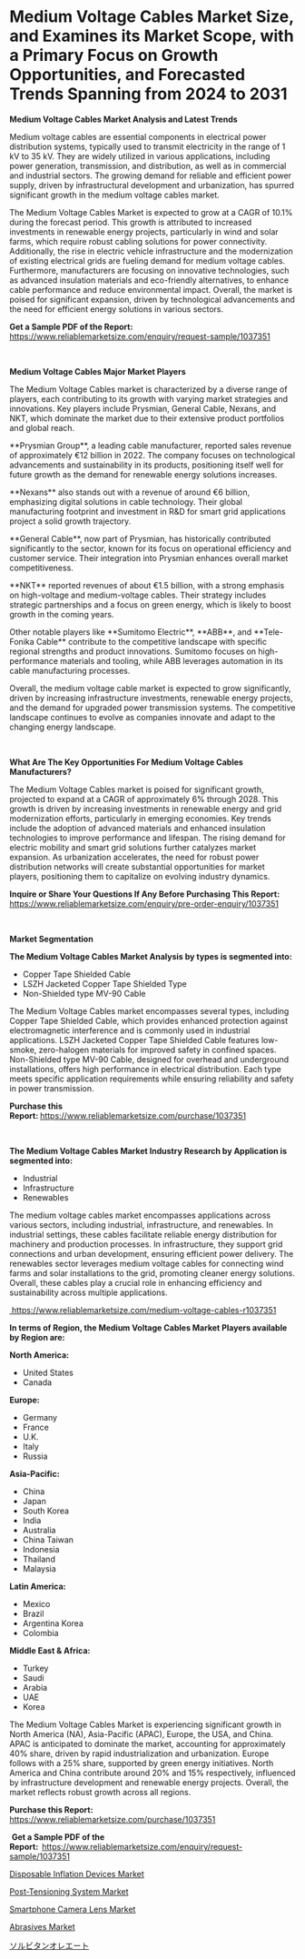 <p><h1>Medium Voltage Cables Market Size, and Examines its Market Scope, with a Primary Focus on Growth Opportunities, and Forecasted Trends Spanning from 2024 to 2031</h1></p><p><strong>Medium Voltage Cables Market Analysis and Latest Trends</strong></p>
<p><p>Medium voltage cables are essential components in electrical power distribution systems, typically used to transmit electricity in the range of 1 kV to 35 kV. They are widely utilized in various applications, including power generation, transmission, and distribution, as well as in commercial and industrial sectors. The growing demand for reliable and efficient power supply, driven by infrastructural development and urbanization, has spurred significant growth in the medium voltage cables market.</p><p>The Medium Voltage Cables Market is expected to grow at a CAGR of 10.1% during the forecast period. This growth is attributed to increased investments in renewable energy projects, particularly in wind and solar farms, which require robust cabling solutions for power connectivity. Additionally, the rise in electric vehicle infrastructure and the modernization of existing electrical grids are fueling demand for medium voltage cables. Furthermore, manufacturers are focusing on innovative technologies, such as advanced insulation materials and eco-friendly alternatives, to enhance cable performance and reduce environmental impact. Overall, the market is poised for significant expansion, driven by technological advancements and the need for efficient energy solutions in various sectors.</p></p>
<p><strong>Get a Sample PDF of the Report:&nbsp;</strong> <a href="https://www.reliablemarketsize.com/enquiry/request-sample/1037351">https://www.reliablemarketsize.com/enquiry/request-sample/1037351</a></p>
<p>&nbsp;</p>
<p><strong>Medium Voltage Cables Major Market Players</strong></p>
<p><p>The Medium Voltage Cables market is characterized by a diverse range of players, each contributing to its growth with varying market strategies and innovations. Key players include Prysmian, General Cable, Nexans, and NKT, which dominate the market due to their extensive product portfolios and global reach.</p><p>**Prysmian Group**, a leading cable manufacturer, reported sales revenue of approximately €12 billion in 2022. The company focuses on technological advancements and sustainability in its products, positioning itself well for future growth as the demand for renewable energy solutions increases.</p><p>**Nexans** also stands out with a revenue of around €6 billion, emphasizing digital solutions in cable technology. Their global manufacturing footprint and investment in R&D for smart grid applications project a solid growth trajectory.</p><p>**General Cable**, now part of Prysmian, has historically contributed significantly to the sector, known for its focus on operational efficiency and customer service. Their integration into Prysmian enhances overall market competitiveness.</p><p>**NKT** reported revenues of about €1.5 billion, with a strong emphasis on high-voltage and medium-voltage cables. Their strategy includes strategic partnerships and a focus on green energy, which is likely to boost growth in the coming years.</p><p>Other notable players like **Sumitomo Electric**, **ABB**, and **Tele-Fonika Cable** contribute to the competitive landscape with specific regional strengths and product innovations. Sumitomo focuses on high-performance materials and tooling, while ABB leverages automation in its cable manufacturing processes.</p><p>Overall, the medium voltage cable market is expected to grow significantly, driven by increasing infrastructure investments, renewable energy projects, and the demand for upgraded power transmission systems. The competitive landscape continues to evolve as companies innovate and adapt to the changing energy landscape.</p></p>
<p>&nbsp;</p>
<p><strong>What Are The Key Opportunities For Medium Voltage Cables Manufacturers?</strong></p>
<p><p>The Medium Voltage Cables market is poised for significant growth, projected to expand at a CAGR of approximately 6% through 2028. This growth is driven by increasing investments in renewable energy and grid modernization efforts, particularly in emerging economies. Key trends include the adoption of advanced materials and enhanced insulation technologies to improve performance and lifespan. The rising demand for electric mobility and smart grid solutions further catalyzes market expansion. As urbanization accelerates, the need for robust power distribution networks will create substantial opportunities for market players, positioning them to capitalize on evolving industry dynamics.</p></p>
<p><strong>Inquire or Share Your Questions If Any Before Purchasing This Report:</strong> <a href="https://www.reliablemarketsize.com/enquiry/pre-order-enquiry/1037351">https://www.reliablemarketsize.com/enquiry/pre-order-enquiry/1037351</a></p>
<p>&nbsp;</p>
<p><strong>Market Segmentation</strong></p>
<p><strong>The Medium Voltage Cables Market Analysis by types is segmented into:</strong></p>
<p><ul><li>Copper Tape Shielded Cable</li><li>LSZH Jacketed Copper Tape Shielded Type</li><li>Non-Shielded type MV-90 Cable</li></ul></p>
<p><p>The Medium Voltage Cables market encompasses several types, including Copper Tape Shielded Cable, which provides enhanced protection against electromagnetic interference and is commonly used in industrial applications. LSZH Jacketed Copper Tape Shielded Cable features low-smoke, zero-halogen materials for improved safety in confined spaces. Non-Shielded type MV-90 Cable, designed for overhead and underground installations, offers high performance in electrical distribution. Each type meets specific application requirements while ensuring reliability and safety in power transmission.</p></p>
<p><strong>Purchase this Report:&nbsp;</strong><a href="https://www.reliablemarketsize.com/purchase/1037351">https://www.reliablemarketsize.com/purchase/1037351</a></p>
<p>&nbsp;</p>
<p><strong>The Medium Voltage Cables Market Industry Research by Application is segmented into:</strong></p>
<p><ul><li>Industrial</li><li>Infrastructure</li><li>Renewables</li></ul></p>
<p><p>The medium voltage cables market encompasses applications across various sectors, including industrial, infrastructure, and renewables. In industrial settings, these cables facilitate reliable energy distribution for machinery and production processes. In infrastructure, they support grid connections and urban development, ensuring efficient power delivery. The renewables sector leverages medium voltage cables for connecting wind farms and solar installations to the grid, promoting cleaner energy solutions. Overall, these cables play a crucial role in enhancing efficiency and sustainability across multiple applications.</p></p>
<p><a href="https://www.reliablemarketsize.com/medium-voltage-cables-r1037351">&nbsp;https://www.reliablemarketsize.com/medium-voltage-cables-r1037351</a></p>
<p><strong>In terms of Region, the Medium Voltage Cables Market Players available by Region are:</strong></p>
<p>
    <p> <strong> North America: </strong>
        <ul>
            <li>United States</li>
            <li>Canada</li>
        </ul>
        </p> 
    <p> <strong> Europe: </strong>
        <ul>
            <li>Germany</li>
            <li>France</li>
            <li>U.K.</li>
            <li>Italy</li>
            <li>Russia</li>
        </ul>
        </p> 
    <p> <strong> Asia-Pacific: </strong>
        <ul>
            <li>China</li>
            <li>Japan</li>
            <li>South Korea</li>
            <li>India</li>
            <li>Australia</li>
            <li>China Taiwan</li>
            <li>Indonesia</li>
            <li>Thailand</li>
            <li>Malaysia</li>
        </ul>
        </p> 
    <p> <strong> Latin America: </strong>
        <ul>
            <li>Mexico</li>
            <li>Brazil</li>
            <li>Argentina Korea</li>
            <li>Colombia</li>
        </ul>
        </p> 
    <p> <strong> Middle East & Africa: </strong>
        <ul>
            <li>Turkey</li>
            <li>Saudi</li>
            <li>Arabia</li>
            <li>UAE</li>
            <li>Korea</li>
        </ul>
    </p>
    </p>
<p><p>The Medium Voltage Cables Market is experiencing significant growth in North America (NA), Asia-Pacific (APAC), Europe, the USA, and China. APAC is anticipated to dominate the market, accounting for approximately 40% share, driven by rapid industrialization and urbanization. Europe follows with a 25% share, supported by green energy initiatives. North America and China contribute around 20% and 15% respectively, influenced by infrastructure development and renewable energy projects. Overall, the market reflects robust growth across all regions.</p></p>
<p><strong>Purchase this Report: </strong><a href="https://www.reliablemarketsize.com/purchase/1037351">https://www.reliablemarketsize.com/purchase/1037351</a></p>
<p>&nbsp;<strong>Get a Sample PDF of the Report:&nbsp;&nbsp;</strong><a href="https://www.reliablemarketsize.com/enquiry/request-sample/1037351">https://www.reliablemarketsize.com/enquiry/request-sample/1037351</a></p>
<p><strong></strong></p>
<p><p><a href="https://medium.com/@susanabraun1964/the-disposable-inflation-devices-market-has-experienced-impressive-growth-in-recent-years-e1ef8cdcb92f">Disposable Inflation Devices Market</a></p><p><a href="https://medium.com/@christinabeck544/in-the-post-tensioning-system-market-the-main-focus-is-on-keeping-costs-low-and-getting-the-most-671de39cf751">Post-Tensioning System Market</a></p><p><a href="https://issuu.com/reportprime-2/docs/smartphone-camera-lens-market-size-_17712eab7ac866">Smartphone Camera Lens Market</a></p><p><a href="https://issuu.com/reportprime-2/docs/abrasives-market-size-2030.pptx_e61f4a54ed0f15">Abrasives Market</a></p><p><a href="https://medium.com/@mm14022023/sorbitan-oleate-market-%E3%81%AE%E3%82%B0%E3%83%AD%E3%83%BC%E3%83%90%E3%83%AB%E5%B8%82%E5%A0%B4%E6%A6%82%E8%A6%81%E3%81%AF-%E4%B8%96%E7%95%8C%E3%81%8A%E3%82%88%E3%81%B3%E4%B8%BB%E8%A6%81%E5%B8%82%E5%A0%B4%E3%81%AB%E3%81%8A%E3%81%91%E3%82%8B%E6%A5%AD%E7%95%8C%E3%81%AB%E5%BD%B1%E9%9F%BF%E3%82%92%E4%B8%8E%E3%81%88%E3%82%8B%E4%B8%BB%E8%A6%81%E3%81%AA%E3%83%88%E3%83%AC%E3%83%B3%E3%83%89%E3%81%AB%E3%81%A4%E3%81%84%E3%81%A6-%E7%8B%AC%E8%87%AA%E3%81%AE%E8%A6%96%E7%82%B9%E3%82%92%E6%8F%90%E4%BE%9B%E3%81%97%E3%81%BE%E3%81%99-86878c908d67">ソルビタンオレエート</a></p></p>